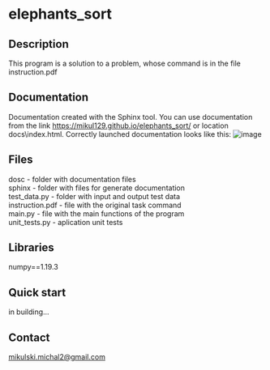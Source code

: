# elephants_sort
## Description

This program is a solution to a problem, whose command is in the file instruction.pdf

## Documentation

Documentation created with the Sphinx tool. You can use documentation from the link https://mikul129.github.io/elephants_sort/ or location docs\index.html. Correctly launched documentation looks like this:
![image](https://user-images.githubusercontent.com/41323564/112475962-aee50e80-8d71-11eb-97d1-55f608f884a8.png)

## Files

dosc - folder with documentation files<br />
sphinx - folder with files for generate documentation<br />
test_data.py - folder with input and output test data<br />
instruction.pdf - file with the original task command<br />
main.py - file with the main functions of the program<br />
unit_tests.py - aplication unit tests<br />

## Libraries

numpy==1.19.3

## Quick start
in building...
## Contact
mikulski.michal2@gmail.com
